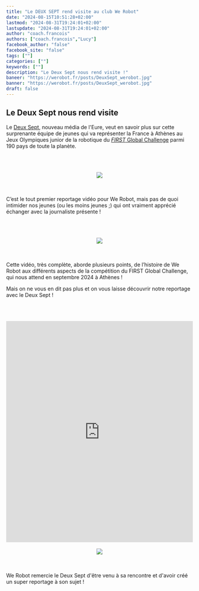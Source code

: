 ```yaml
---
title: "Le DEUX SEPT rend visite au club We Robot"
date: "2024-08-15T10:51:28+02:00"
lastmod: "2024-08-31T19:24:01+02:00"
lastupdate: "2024-08-31T19:24:01+02:00"
author: "coach.francois"
authors: ["coach.francois","Lucy"]
facebook_author: "false"
facebook_site: "false"
tags: [""]
categories: [""]
keywords: [""]
description: "Le Deux Sept nous rend visite !"
baneer: "https://werobot.fr/posts/DeuxSept_werobot.jpg"
banner: "https://werobot.fr/posts/DeuxSept_werobot.jpg"
draft: false
---
```

## Le Deux Sept nous rend visite
Le [Deux Sept](https://www.deux-sept.media/), nouveau média de l'Eure, veut en savoir plus sur cette surprenante équipe de jeunes qui va représenter la France à Athènes au Jeux Olympiques junior de la robotique du [*FIRST* Global Challenge](https://first.global/fr/) parmi 190 pays de toute la planète.

<br><br>
<center>
<img src="https://werobot.fr/posts/27_2.jpg">
</center>
<br><br>


C’est le tout premier reportage vidéo pour We Robot, mais pas de quoi intimider nos jeunes (ou les moins jeunes ;) qui ont vraiment apprécié échanger avec la journaliste présente !

<br><br>
<center>
<img src="https://werobot.fr/posts/27_1.jpg">
</center>
<br><br>

Cette vidéo, très complète, aborde plusieurs points, de l’histoire de We Robot aux différents aspects de la compétition du FIRST Global Challenge, qui nous attend en septembre 2024 à Athènes !

  

Mais on ne vous en dit pas plus et on vous laisse découvrir notre reportage avec le Deux Sept !


<br><br>
<iframe class="youtube-player" width="100%" height="597" src="https://www.youtube.com/embed/Cr0xr7QdABI?
version=3&amp;rel=1&amp;showsearch=0&amp;showinfo=1&amp;iv_load_policy=1&amp;fs=1&amp;hl=fr&amp;autohide=1&amp;wmode=transparent" allowfullscreen="true" style="border:0;" sandbox="allow-scripts allow-same-origin allow-popups allow-presentation allow-popups-to-escape-sandbox"></iframe>
<br><br>


<center>
<img src="https://werobot.fr/posts/robotique_eure_impressionne_monde.png">
</center>
<br><br>


We Robot remercie le Deux Sept d'être venu à sa rencontre et d'avoir créé un super reportage à son sujet !












